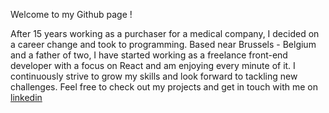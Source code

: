 


Welcome to my Github page !

After 15 years working as a purchaser for a medical company, I decided on a career change and took to programming. Based near Brussels - Belgium and a father of two, I have started working as a freelance front-end developer with a focus on React and am enjoying every minute of it. I continuously strive to grow my skills and look forward to tackling new challenges. Feel free to check out my projects and get in touch with me on [linkedin](https://www.linkedin.com/in/alainroos/)





